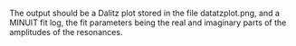 The output should be a Dalitz plot stored in the file datatzplot.png,
and a MINUIT fit log, the fit parameters being the real and imaginary
parts of the amplitudes of the resonances.
